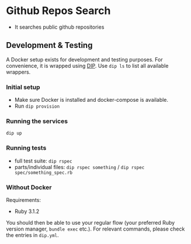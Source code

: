 # Github Repos Search

- It searches public github repositories

## Development & Testing

A Docker setup exists for development and testing purposes. For convenience, it is wrapped using
[DIP](https://github.com/bibendi/dip). Use `dip ls` to list all available wrappers.

### Initial setup

- Make sure Docker is installed and docker-compose is available.
- Run `dip provision`

### Running the services

`dip up`

### Running tests

- full test suite: `dip rspec`
- parts/individual files: `dip rspec something` / `dip rspec spec/something_spec.rb`

### Without Docker

Requirements:

- Ruby 3.1.2

You should then be able to use your regular flow (your preferred Ruby version manager, `bundle exec` etc.). For relevant commands, please check the entries in `dip.yml`.
